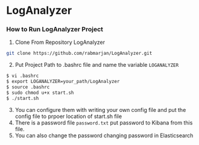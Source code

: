 # LogAnalyzer

### How to Run LogAnalyzer Project

1. Clone From Repository LogAnalyzer
```bash
git clone https://github.com/rabmarjan/LogAnalyzer.git
```
2. Put Project Path to .bashrc file and name the variable ``LOGANALYZER``
```bash
$ vi .bashrc
$ export LOGANALYZER=your_path/LogAnalyzer
$ source .bashrc
$ sudo chmod u+x start.sh
$ ./start.sh
```
3. You can configure them with writing your own config file and put the config file to prpoer location of start.sh file
4. There is a password file `password.txt` put password to Kibana from this file.
5. You can also change the password changing password in Elasticsearch

